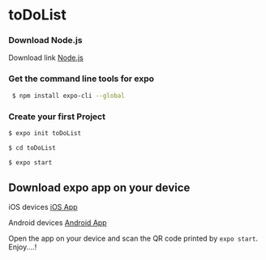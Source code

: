 # toDoList

### Download Node.js

Download link [Node.js](https://nodejs.org/en/)

### Get the command line tools for expo

```sh
 $ npm install expo-cli --global
```

### Create your first Project

```sh
$ expo init toDoList
```
```sh
$ cd toDoList
```
```sh
$ expo start
```

## Download expo app on your device

iOS devices [iOS App](https://apps.apple.com/app/apple-store/id982107779)

Android devices [Android App](https://play.google.com/store/apps/details?id=host.exp.exponent&referrer=www)

Open the app on your device and scan the QR code printed by ```expo start```.
Enjoy....! 
